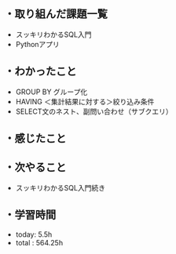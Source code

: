 ## ・取り組んだ課題一覧
- スッキリわかるSQL入門
- Pythonアプリ


## ・わかったこと
- GROUP BY グループ化
- HAVING  ＜集計結果に対する＞絞り込み条件
- SELECT文のネスト、副問い合わせ（サブクエリ）


## ・感じたこと


## ・次やること
- スッキリわかるSQL入門続き

## ・学習時間
- today:  5.5h
- total  : 564.25h 





